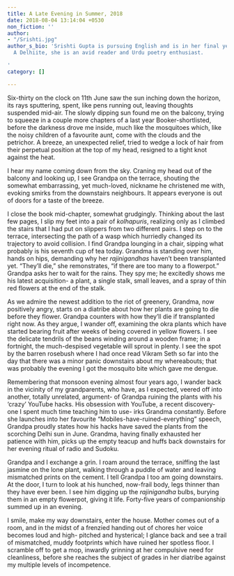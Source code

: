 ```yaml
---
title: A Late Evening in Summer, 2018
date: 2018-08-04 13:14:04 +0530
non_fiction: ''
author:
- "/Srishti.jpg"
author_s_bio: 'Srishti Gupta is pursuing English and is in her final year of graduation.
  A Delhiite, she is an avid reader and Urdu poetry enthusiast.

'
category: []

---
```

Six-thirty on the clock on 11th June saw the sun inching down the horizon, its rays sputtering, spent, like pens running out, leaving thoughts suspended mid-air. The slowly dipping sun found me on the balcony, trying to squeeze in a couple more chapters of a last year Booker-shortlisted, before the darkness drove me inside, much like the mosquitoes which, like the noisy children of a favourite aunt, come with the clouds and the petrichor. A breeze, an unexpected relief, tried to wedge a lock of hair from their perpetual position at the top of my head, resigned to a tight knot against the heat. 

I hear my name coming down from the sky. Craning my head out of the balcony and looking up, I see Grandpa on the terrace, shouting the somewhat embarrassing, yet much-loved, nickname he christened me with, evoking smirks from the downstairs neighbours. It appears everyone is out of doors for a taste of the breeze.

I close the book mid-chapter, somewhat grudgingly. Thinking about the last few pages, I slip my feet into a pair of _kolhapuris_, realizing only as I climbed the stairs that I had put on slippers from two different pairs. I step on to the terrace, intersecting the path of a wasp which hurriedly changed its trajectory to avoid collision. I find Grandpa lounging in a chair, sipping what probably is his seventh cup of tea today. Grandma is standing over him, hands on hips, demanding why her _rajinigandhas_ haven’t been transplanted yet. “They’ll die,” she remonstrates, “if there are too many to a flowerpot.” Grandpa asks her to wait for the rains. They spy me; he excitedly shows me his latest acquisition- a plant, a single stalk, small leaves, and a spray of thin red flowers at the end of the stalk. 

As we admire the newest addition to the riot of greenery, Grandma, now positively angry, starts on a diatribe about how her plants are going to die before they flower. Grandpa counters with how they’ll die if transplanted right now. As they argue, I wander off, examining the okra plants which have started bearing fruit after weeks of being covered in yellow flowers. I see the delicate tendrils of the beans winding around a wooden frame; in a fortnight, the much-despised vegetable will sprout in plenty. I see the spot by the barren rosebush where I had once read Vikram Seth so far into the day that there was a minor panic downstairs about my whereabouts; that was probably the evening I got the mosquito bite which gave me dengue. 

Remembering that monsoon evening almost four years ago, I wander back in the vicinity of my grandparents, who have, as I expected, veered off into another, totally unrelated, argument- of Grandpa ruining the plants with his ‘crazy’ YouTube hacks. His obsession with YouTube, a recent discovery- one I spent much time teaching him to use- irks Grandma constantly. Before she launches into her favourite “Mobiles-have-ruined-everything” speech, Grandpa proudly states how his hacks have saved the plants from the scorching Delhi sun in June. Grandma, having finally exhausted her patience with him, picks up the empty teacup and huffs back downstairs for her evening ritual of radio and Sudoku. 

Grandpa and I exchange a grin. I roam around the terrace, sniffing the last jasmine on the lone plant, walking through a puddle of water and leaving mismatched prints on the cement. I tell Grandpa I too am going downstairs. At the door, I turn to look at his hunched, now-frail body, legs thinner than they have ever been. I see him digging up the _rajinigandha_ bulbs, burying them in an empty flowerpot, giving it life. Forty-five years of companionship summed up in an evening. 

I smile, make my way downstairs, enter the house. Mother comes out of a room, and in the midst of a frenzied handing out of chores her voice becomes loud and high- pitched and hysterical; I glance back and see a trail of mismatched, muddy footprints which have ruined her spotless floor. I scramble off to get a mop, inwardly grinning at her compulsive need for cleanliness, before she reaches the subject of grades in her diatribe against my multiple levels of incompetence. 
